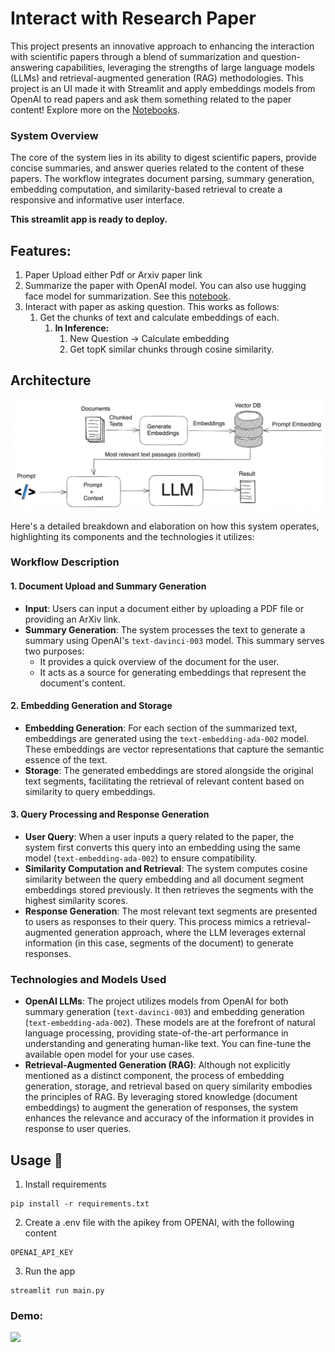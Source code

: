 # Interact with Research Paper 

This project presents an innovative approach to enhancing the interaction with scientific papers through a blend of summarization and question-answering capabilities, leveraging the strengths of large language models (LLMs) and retrieval-augmented generation (RAG) methodologies. This project is an UI made it with Streamlit and apply embeddings models from OpenAI to read papers and ask them something related to the paper content! Explore more on the [Notebooks](./notebooks).

### System Overview

The core of the system lies in its ability to digest scientific papers, provide concise summaries, and answer queries related to the content of these papers. The workflow integrates document parsing, summary generation, embedding computation, and similarity-based retrieval to create a responsive and informative user interface.


**This streamlit app is ready to deploy.**

## Features:
1. Paper Upload either Pdf or Arxiv paper link
2. Summarize the paper with OpenAI model. You can also use hugging face model for summarization. See this [notebook](notebooks/articlesummarizerhuggingface.ipynb).
3. Interact with paper as asking question. This works as follows:
   1. Get the chunks of text and calculate embeddings of each. 
      1. **In Inference:**
         1. New Question -> Calculate embedding 
         2. Get topK similar chunks through cosine similarity.

    
## Architecture
![](files/ragLLMarchitecture.png)

Here's a detailed breakdown and elaboration on how this system operates, highlighting its components and the technologies it utilizes:

### Workflow Description

#### 1. Document Upload and Summary Generation

- **Input**: Users can input a document either by uploading a PDF file or providing an ArXiv link.
- **Summary Generation**: The system processes the text to generate a summary using OpenAI's `text-davinci-003` model. This summary serves two purposes:
  - It provides a quick overview of the document for the user.
  - It acts as a source for generating embeddings that represent the document's content.

#### 2. Embedding Generation and Storage

- **Embedding Generation**: For each section of the summarized text, embeddings are generated using the `text-embedding-ada-002` model. These embeddings are vector representations that capture the semantic essence of the text.
- **Storage**: The generated embeddings are stored alongside the original text segments, facilitating the retrieval of relevant content based on similarity to query embeddings.

#### 3. Query Processing and Response Generation

- **User Query**: When a user inputs a query related to the paper, the system first converts this query into an embedding using the same model (`text-embedding-ada-002`) to ensure compatibility.
- **Similarity Computation and Retrieval**: The system computes cosine similarity between the query embedding and all document segment embeddings stored previously. It then retrieves the segments with the highest similarity scores.
- **Response Generation**: The most relevant text segments are presented to users as responses to their query. This process mimics a retrieval-augmented generation approach, where the LLM leverages external information (in this case, segments of the document) to generate responses.

### Technologies and Models Used

- **OpenAI LLMs**: The project utilizes models from OpenAI for both summary generation (`text-davinci-003`) and embedding generation (`text-embedding-ada-002`). These models are at the forefront of natural language processing, providing state-of-the-art performance in understanding and generating human-like text. You can fine-tune the available open model for your use cases.
- **Retrieval-Augmented Generation (RAG)**: Although not explicitly mentioned as a distinct component, the process of embedding generation, storage, and retrieval based on query similarity embodies the principles of RAG. By leveraging stored knowledge (document embeddings) to augment the generation of responses, the system enhances the relevance and accuracy of the information it provides in response to user queries.


## Usage 🔩
1. Install requirements
```
pip install -r requirements.txt
```
2. Create a .env file with the apikey from OPENAI, with the following content
```
OPENAI_API_KEY
```

3. Run the app
```
streamlit run main.py
```

### Demo:
![](files/InteractWithPaperDemo_final.gif)


